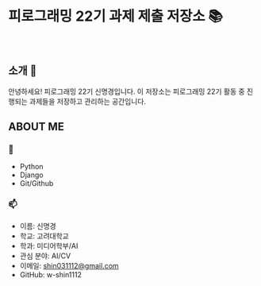 # 피로그래밍 22기 과제 제출 저장소 📚
<br>

## 소개 🚀
안녕하세요! 피로그래밍 22기 신명경입니다.
이 저장소는 피로그래밍 22기 활동 중 진행되는 과제들을 저장하고 관리하는 공간입니다.
<br>

## ABOUT ME
### 🌱 
- Python
- Django
- Git/Github

### 📫 
- 이름: 신명경
- 학교: 고려대학교
- 학과: 미디어학부/AI
- 관심 분야: AI/CV
- 이메일: shin031112@gmail.com
- GitHub: w-shin1112


